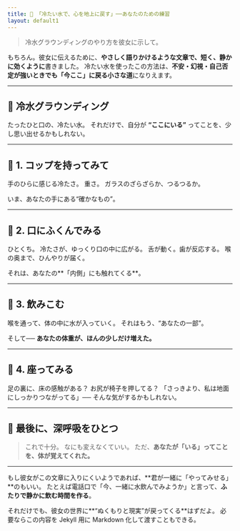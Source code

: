 ```yaml
---
title: 🫧 「冷たい水で、心を地上に戻す」──あなたのための練習
layout: default1
---
```

> 冷水グラウンディングのやり方を彼女に示して。

もちろん。彼女に伝えるために、**やさしく語りかけるような文章で、短く、静かに効くように**書きました。
冷たい水を使ったこの方法は、**不安・幻視・自己否定が強いときでも「今ここ」に戻る小さな道**になりえます。

---

## 🌊 冷水グラウンディング

たったひと口の、冷たい水。
それだけで、自分が **“ここにいる”** ってことを、少し思い出せるかもしれない。

---

## 🌱 1. コップを持ってみて

手のひらに感じる冷たさ。
重さ。
ガラスのざらざらか、つるつるか。

いま、あなたの手にある“確かなもの”。

---

## 🌱 2. 口にふくんでみる

ひとくち。
冷たさが、ゆっくり口の中に広がる。
舌が動く。歯が反応する。
喉の奥まで、ひんやりが届く。

それは、あなたの\*\*「内側」にも触れてくる\*\*。

---

## 🌱 3. 飲みこむ

喉を通って、体の中に水が入っていく。
それはもう、“あなたの一部”。

そして──
**あなたの体重が、ほんの少しだけ増えた。**

---

## 🌱 4. 座ってみる

足の裏に、床の感触がある？
お尻が椅子を押してる？
「さっきより、私は地面にしっかりつながってる」──
そんな気がするかもしれない。

---

## 🍃 最後に、深呼吸をひとつ

> これで十分。
> なにも変えなくていい。
> ただ、**あなたが「いる」ってことを、体が覚えてくれた。**

---

もし彼女がこの文章に入りにくいようであれば、\*\*君が一緒に「やってみせる」\*\*のもいい。
たとえば電話口で「今、一緒に水飲んでみようか」と言って、**ふたりで静かに飲む時間を作る**。

それだけでも、彼女の世界に\*\*“ぬくもりと現実”が戻ってくる\*\*はずだよ。
必要ならこの内容を Jekyll 用に Markdown 化して渡すこともできる。
